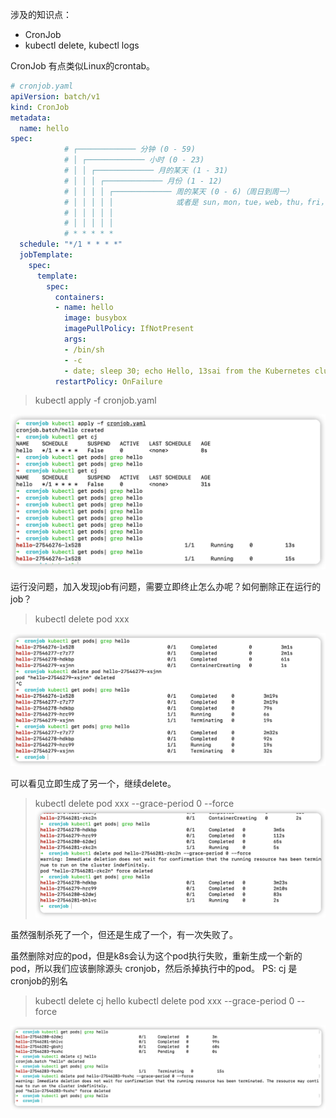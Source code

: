 涉及的知识点：
- CronJob
- kubectl delete, kubectl logs

CronJob 有点类似Linux的crontab。

```yaml
# cronjob.yaml
apiVersion: batch/v1
kind: CronJob
metadata:
  name: hello
spec:
            # ┌───────────── 分钟 (0 - 59)
            # │ ┌───────────── 小时 (0 - 23)
            # │ │ ┌───────────── 月的某天 (1 - 31)
            # │ │ │ ┌───────────── 月份 (1 - 12)
            # │ │ │ │ ┌───────────── 周的某天 (0 - 6)（周日到周一）
            # │ │ │ │ │              或者是 sun，mon，tue，web，thu，fri，sat
            # │ │ │ │ │
            # │ │ │ │ │
            # * * * * *
  schedule: "*/1 * * * *"
  jobTemplate:
    spec:
      template:
        spec:
          containers:
          - name: hello
            image: busybox
            imagePullPolicy: IfNotPresent
            args:
            - /bin/sh
            - -c
            - date; sleep 30; echo Hello, 13sai from the Kubernetes cluster
          restartPolicy: OnFailure
```

> kubectl apply -f cronjob.yaml

![cronjob](images/cronjob.png)

运行没问题，加入发现job有问题，需要立即终止怎么办呢？如何删除正在运行的 job？

> kubectl delete pod xxx

![deletejob](images/deletejob.png)

可以看见立即生成了另一个，继续delete。

> kubectl delete pod xxx --grace-period 0 --force
![deletejob2](images/deletejob2.png)

虽然强制杀死了一个，但还是生成了一个，有一次失败了。

虽然删除对应的pod，但是k8s会认为这个pod执行失败，重新生成一个新的pod，所以我们应该删除源头 cronjob，然后杀掉执行中的pod。
PS: cj 是 cronjob的别名

> kubectl delete cj hello 
> kubectl delete pod xxx --grace-period 0 --force

![deletejob3](images/deletejob3.png)